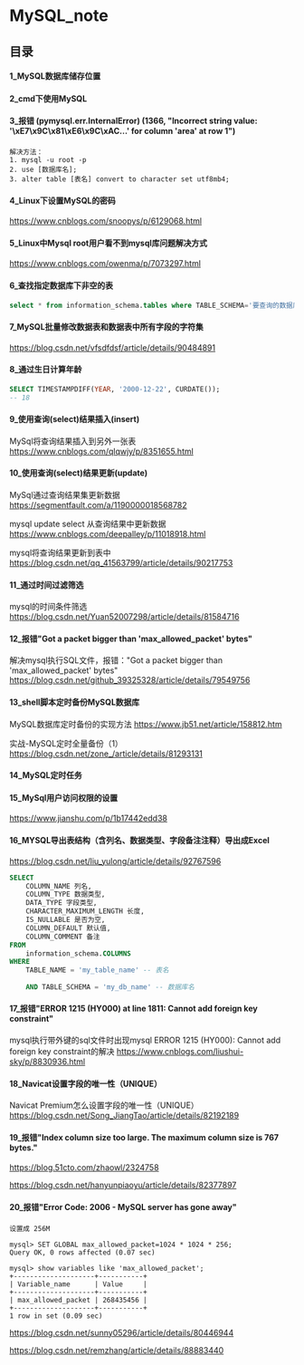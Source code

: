 # MySQL_note

## 目录

#### 1_MySQL数据库储存位置

#### 2_cmd下使用MySQL

#### 3_报错 (pymysql.err.InternalError) (1366, "Incorrect string value: '\\xE7\\x9C\\x81\\xE6\\x9C\\xAC...' for column 'area' at row 1")
```
解决方法：
1. mysql -u root -p
2. use [数据库名];
3. alter table [表名] convert to character set utf8mb4;
```

#### 4_Linux下设置MySQL的密码

https://www.cnblogs.com/snoopys/p/6129068.html

#### 5_Linux中Mysql root用户看不到mysql库问题解决方式

https://www.cnblogs.com/owenma/p/7073297.html

#### 6_查找指定数据库下非空的表
```sql
select * from information_schema.tables where TABLE_SCHEMA='要查询的数据库' and table_rows>0;
```

#### 7_MySQL批量修改数据表和数据表中所有字段的字符集

https://blog.csdn.net/vfsdfdsf/article/details/90484891

#### 8_通过生日计算年龄
```sql
SELECT TIMESTAMPDIFF(YEAR, '2000-12-22', CURDATE());
-- 18
```

#### 9_使用查询(select)结果插入(insert)

MySql将查询结果插入到另外一张表 https://www.cnblogs.com/qlqwjy/p/8351655.html

#### 10_使用查询(select)结果更新(update)

MySql通过查询结果集更新数据 https://segmentfault.com/a/1190000018568782

mysql update select 从查询结果中更新数据 https://www.cnblogs.com/deepalley/p/11018918.html

mysql将查询结果更新到表中 https://blog.csdn.net/qq_41563799/article/details/90217753

#### 11_通过时间过滤筛选

mysql的时间条件筛选 https://blog.csdn.net/Yuan52007298/article/details/81584716

#### 12_报错"Got a packet bigger than 'max_allowed_packet' bytes"

解决mysql执行SQL文件，报错："Got a packet bigger than 'max_allowed_packet' bytes" https://blog.csdn.net/github_39325328/article/details/79549756

#### 13_shell脚本定时备份MySQL数据库

MySQL数据库定时备份的实现方法 https://www.jb51.net/article/158812.htm

实战-MySQL定时全量备份（1） https://blog.csdn.net/zone_/article/details/81293131

#### 14_MySQL定时任务

#### 15_MySql用户访问权限的设置

https://www.jianshu.com/p/1b17442edd38

#### 16_MYSQL导出表结构（含列名、数据类型、字段备注注释）导出成Excel

https://blog.csdn.net/liu_yulong/article/details/92767596

```sql
SELECT
	COLUMN_NAME 列名,
	COLUMN_TYPE 数据类型,
	DATA_TYPE 字段类型,
	CHARACTER_MAXIMUM_LENGTH 长度,
	IS_NULLABLE 是否为空,
	COLUMN_DEFAULT 默认值,
	COLUMN_COMMENT 备注 
FROM
	information_schema.COLUMNS 
WHERE
	TABLE_NAME = 'my_table_name' -- 表名
	
	AND TABLE_SCHEMA = 'my_db_name' -- 数据库名
```

#### 17_报错"ERROR 1215 (HY000) at line 1811: Cannot add foreign key constraint"

mysql执行带外键的sql文件时出现mysql ERROR 1215 (HY000): Cannot add foreign key constraint的解决 https://www.cnblogs.com/liushui-sky/p/8830936.html

#### 18_Navicat设置字段的唯一性（UNIQUE）

Navicat Premium怎么设置字段的唯一性（UNIQUE） https://blog.csdn.net/Song_JiangTao/article/details/82192189

#### 19_报错"Index column size too large. The maximum column size is 767 bytes."

https://blog.51cto.com/zhaowl/2324758

https://blog.csdn.net/hanyunpiaoyu/article/details/82377897

#### 20_报错"Error Code: 2006 - MySQL server has gone away"

```
设置成 256M
```

```
mysql> SET GLOBAL max_allowed_packet=1024 * 1024 * 256;
Query OK, 0 rows affected (0.07 sec)

mysql> show variables like 'max_allowed_packet';
+--------------------+-----------+
| Variable_name      | Value     |
+--------------------+-----------+
| max_allowed_packet | 268435456 |
+--------------------+-----------+
1 row in set (0.09 sec)
```

https://blog.csdn.net/sunny05296/article/details/80446944

https://blog.csdn.net/remzhang/article/details/88883440

